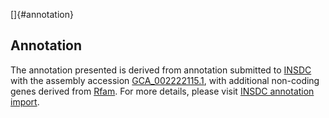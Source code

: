 []{#annotation}

Annotation
----------

The annotation presented is derived from annotation submitted to
[INSDC](http://www.insdc.org) with the assembly accession
[GCA\_002222115.1](http://www.ebi.ac.uk/ena/data/view/GCA_002222115.1),
with additional non-coding genes derived from
[Rfam](http://rfam.xfam.org/). For more details, please visit [INSDC
annotation
import](http://ensemblgenomes.org/info/data/insdc_annotation).
